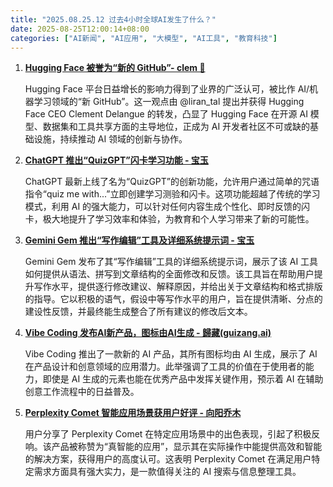 ```yaml
---
title: "2025.08.25.12 过去4小时全球AI发生了什么？"
date: 2025-08-25T12:00:14+08:00
categories: ["AI新闻", "AI应用", "大模型", "AI工具", "教育科技"]
---
```


1.  **[Hugging Face 被誉为“新的 GitHub”- clem 🤗](https://x.com/ClementDelangue/status/1959813374314725453)**

    Hugging Face 平台日益增长的影响力得到了业界的广泛认可，被比作 AI/机器学习领域的“新 GitHub”。这一观点由 @liran_tal 提出并获得 Hugging Face CEO Clement Delangue 的转发，凸显了 Hugging Face 在开源 AI 模型、数据集和工具共享方面的主导地位，正成为 AI 开发者社区不可或缺的基础设施，持续推动 AI 领域的创新与协作。

2.  **[ChatGPT 推出“QuizGPT”闪卡学习功能 - 宝玉](https://x.com/dotey/status/1959807188878152082)**

    ChatGPT 最新上线了名为“QuizGPT”的创新功能，允许用户通过简单的咒语指令“quiz me with...”立即创建学习测验和闪卡。这项功能超越了传统的学习模式，利用 AI 的强大能力，可以针对任何内容生成个性化、即时反馈的闪卡，极大地提升了学习效率和体验，为教育和个人学习带来了新的可能性。

3.  **[Gemini Gem 推出“写作编辑”工具及详细系统提示词 - 宝玉](https://x.com/dotey/status/1959806210611241211)**

    Gemini Gem 发布了其“写作编辑”工具的详细系统提示词，展示了该 AI 工具如何提供从语法、拼写到文章结构的全面修改和反馈。该工具旨在帮助用户提升写作水平，提供逐行修改建议、解释原因，并给出关于文章结构和格式排版的指导。它以积极的语气，假设中等写作水平的用户，旨在提供清晰、分点的建设性反馈，并最终能生成整合了所有建议的修改后文本。

4.  **[Vibe Coding 发布AI新产品，图标由AI生成 - 歸藏(guizang.ai)](https://x.com/op7418/status/1959797417286721710)**

    Vibe Coding 推出了一款新的 AI 产品，其所有图标均由 AI 生成，展示了 AI 在产品设计和创意领域的应用潜力。此举强调了工具的价值在于使用者的能力，即使是 AI 生成的元素也能在优秀产品中发挥关键作用，预示着 AI 在辅助创意工作流程中的日益普及。

5.  **[Perplexity Comet 智能应用场景获用户好评 - 向阳乔木](https://x.com/vista8/status/1959787198720684527)**

    用户分享了 Perplexity Comet 在特定应用场景中的出色表现，引起了积极反响。该产品被称赞为“真智能的应用”，显示其在实际操作中能提供高效和智能的解决方案，获得用户的高度认可。这表明 Perplexity Comet 在满足用户特定需求方面具有强大实力，是一款值得关注的 AI 搜索与信息整理工具。